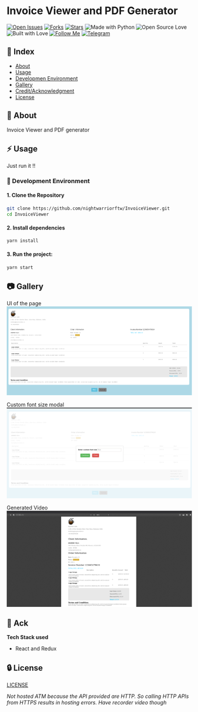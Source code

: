 # Invoice Viewer and PDF Generator

[![Open Issues](https://img.shields.io/github/issues/nightwarriorftw/InvoiceViewer?style=for-the-badge&logo=github)](https://github.com/nightwarriorftw/InvoiceViewer/issues) [![Forks](https://img.shields.io/github/forks/nightwarriorftw/InvoiceViewer?style=for-the-badge&logo=github)](https://github.com/nightwarriorftw/InvoiceViewer/network/members) [![Stars](https://img.shields.io/github/stars/nightwarriorftw/InvoiceViewer?style=for-the-badge&logo=reverbnation)](https://github.com/nightwarriorftw/InvoiceViewer/stargazers) ![Made with Python](https://img.shields.io/badge/Made%20with-Python-blueviolet?style=for-the-badge&logo=python) ![Open Source Love](https://img.shields.io/badge/Open%20Source-%E2%99%A5-red?style=for-the-badge&logo=open-source-initiative) ![Built with Love](https://img.shields.io/badge/Built%20With-%E2%99%A5-critical?style=for-the-badge&logo=ko-fi) [![Follow Me](https://img.shields.io/twitter/follow/nightwarriorftw?color=blue&label=Follow%20%40nightwarriorftw&logo=twitter&style=for-the-badge)](https://twitter.com/intent/follow?screen_name=nightwarriorftw) [![Telegram](https://img.shields.io/badge/Telegram-Chat-informational?style=for-the-badge&logo=telegram)](https://telegram.me/nightwarriorftw)

## :ledger: Index

- [About](#beginner-about)
- [Usage](#zap-usage)
- [Developmen Environment](#nut_and_bolt-development-environment)
- [Gallery](#camera-gallery)
- [Credit/Acknowledgment](#star2-creditacknowledgment)
- [License](#lock-license)

## :beginner: About
Invoice Viewer and PDF generator

## :zap: Usage
Just run it !!

### :nut_and_bolt: Development Environment

#### 1. Clone the Repository

```Bash
git clone https://github.com/nightwarriorftw/InvoiceViewer.git
cd InvoiceViewer
```

#### 2. Install dependencies
```Bash
yarn install
```

#### 3. Run the project:

```BASH
yarn start
```

## :camera: Gallery
UI of the page
![Front page](./public/img/1.png)

Custom font size modal
![Search Results Page](./public/img/2.png)

Generated Video
![Details Page](./public/img/3.png)

## :star2: Ack
**Tech Stack used**
- React and Redux

## :lock: License

[LICENSE](/LICENSE)

*Not hosted ATM because the API provided are HTTP. So calling HTTP APIs from HTTPS results in hosting errors. Have recorder video though*
